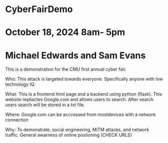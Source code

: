 # CyberFairDemo
# October 18, 2024 8am- 5pm
# Michael Edwards and Sam Evans
This is a demonstration for the CMU first annual cyber fair. 

Who: This attack is targeted towards everyone. Specifically anyone with low technology IQ.

What: This is a frontend html page and a backend using python (flask). This website repliactes Google.com and allows users to search. After search users search will be stored in a txt file.

Where: Google.com can be acccessed from mostdevices with a network connection

Why: To demonstrate, social engineering, MiTM attacks, and network traffic. General awarness of online postioning (CHECK URLS)


